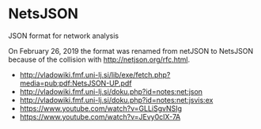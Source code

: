 # NetsJSON
JSON format for network analysis

On February 26, 2019 the format was renamed from netJSON to NetsJSON because of the collision with http://netjson.org/rfc.html.

  - http://vladowiki.fmf.uni-lj.si/lib/exe/fetch.php?media=pub:pdf:NetsJSON-UP.pdf
  - http://vladowiki.fmf.uni-lj.si/doku.php?id=notes:net:json
  - http://vladowiki.fmf.uni-lj.si/doku.php?id=notes:net:jsvis:ex
  - https://www.youtube.com/watch?v=GLLiSgvNSIg
  - https://www.youtube.com/watch?v=JEvy0cIX-7A

